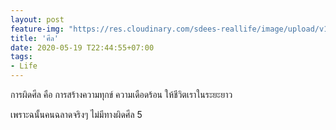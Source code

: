```yaml
---
layout: post
feature-img: "https://res.cloudinary.com/sdees-reallife/image/upload/v1555658919/sample_feature_img.png"
title: 'ศีล'
date: 2020-05-19 T22:44:55+07:00
tags:
- Life
---
```

 การผิดศีล คือ การสร้างความทุกข์ ความเดือดร้อน ให้ชีวิตเราในระยะยาว

<i class="fa fa-child" style="color:plum"></i>

เพราะฉนั้นคนฉลาดจริงๆ ไม่มีทางผิดศีล 5

